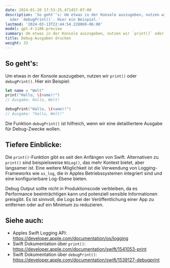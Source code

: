 ```yaml
---
date: 2024-01-20 17:53:25.471457-07:00
description: 'So geht''s: Um etwas in der Konsole auszugeben, nutzen wir `print()`
  oder `debugPrint()`. Hier ein Beispiel.'
lastmod: '2024-03-13T22:44:54.228069-06:00'
model: gpt-4-1106-preview
summary: Um etwas in der Konsole auszugeben, nutzen wir `print()` oder `debugPrint()`.
title: Debug-Ausgaben drucken
weight: 33
---
```


## So geht's:
Um etwas in der Konsole auszugeben, nutzen wir `print()` oder `debugPrint()`. Hier ein Beispiel:
```Swift
let name = "Welt"
print("Hallo, \(name)!")
// Ausgabe: Hallo, Welt!

debugPrint("Hallo, \(name)!")
// Ausgabe: "Hallo, Welt!"
```
Die Funktion `debugPrint()` ist hilfreich, wenn wir eine detailliertere Ausgabe für Debug-Zwecke wollen.

## Tiefere Einblicke:
Die `print()`-Funktion gibt es seit den Anfängen von Swift. Alternativen zu `print()` sind beispielsweise `NSLog()`, das mehr Kontext bietet, aber langsamer ist. Eine weitere Möglichkeit ist die Verwendung von Logging-Frameworks wie `os_log`, die in Apples Betriebssystemen integriert sind und eine konfigurierbare Log-Ebene bieten.

Debug Output sollte nicht in Produktionscode verbleiben, da es Performance beeinträchtigen kann und potenziell sensible Informationen preisgibt. Es ist sinnvoll, die Logs bei der Veröffentlichung einer App zu entfernen oder auf ein Minimum zu reduzieren.

## Siehe auch:
- Apples Swift Logging API: https://developer.apple.com/documentation/os/logging
- Swift Dokumentation über `print()`: https://developer.apple.com/documentation/swift/1541053-print
- Swift Dokumentation über `debugPrint()`: https://developer.apple.com/documentation/swift/1539127-debugprint

